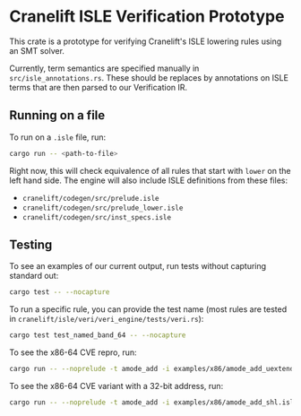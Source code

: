 # Cranelift ISLE Verification Prototype

This crate is a prototype for verifying Cranelift's ISLE lowering rules using an SMT solver.

Currently, term semantics are specified manually in `src/isle_annotations.rs`. These should be replaces by annotations on ISLE terms that are then parsed to our Verification IR.  

## Running on a file

To run on a `.isle` file, run:

```bash
cargo run -- <path-to-file>
```

Right now, this will check equivalence of all rules that start with `lower` on the left hand side. 
The engine will also include ISLE definitions from these files:
- `cranelift/codegen/src/prelude.isle`
- `cranelift/codegen/src/prelude_lower.isle`
- `cranelift/codegen/src/inst_specs.isle`


## Testing

To see an examples of our current output, run tests without capturing standard out:
```bash
cargo test -- --nocapture
```

To run a specific rule, you can provide the test name (most rules are tested in `cranelift/isle/veri/veri_engine/tests/veri.rs`):

```bash
cargo test test_named_band_64 -- --nocapture  
```

To see the x86-64 CVE repro, run:

```bash
cargo run -- --noprelude -t amode_add -i examples/x86/amode_add_uextend_shl.isle
```

To see the x86-64 CVE variant with a 32-bit address, run:
```bash
cargo run -- --noprelude -t amode_add -i examples/x86/amode_add_shl.isle
```